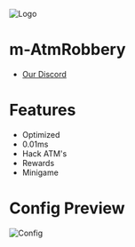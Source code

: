 ![Logo](https://media.discordapp.net/attachments/1049749773185470537/1080643796934610954/transparent-logo_1.png)

# m-AtmRobbery

* [Our Discord](https://discord.gg/marcinhu) 

# **Features**

- Optimized
- 0.01ms
- Hack ATM's
- Rewards
- Minigame

# **Config Preview**

![Config](https://media.discordapp.net/attachments/1019726083827961956/1080643594211315762/image.png)

